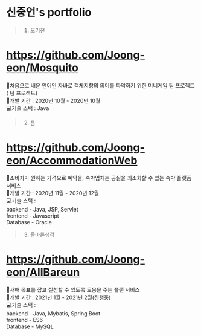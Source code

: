 # 신중언's portfolio

>1. 모기전
# https://github.com/Joong-eon/Mosquito
   📑처음으로 배운 언어인 자바로 객체지향의 의미를 파악하기 위한 미니게임 팀 프로젝트( 팀 프로젝트)<br>
   📅개발 기간 : 2020년 10월 - 2020년 10월<br>
   💻기술 스택 : Java

>2. 틈
# https://github.com/Joong-eon/AccommodationWeb
   📑소비자가 원하는 가격으로 예약을, 숙박업체는 공실을 최소화할 수 있는 숙박 플랫폼 서비스<br>
   📅개발 기간 : 2020년 11월 - 2020년 12월<br>
   💻기술 스택 : <br>
               backend - Java, JSP, Servlet<br>
               frontend - Javascript<br>
               Database - Oracle<br>

>3. 올바른생각
# https://github.com/Joong-eon/AllBareun
   📑새해 목표를 잡고 실천할 수 있도록 도움을 주는 플랜 서비스<br>
   📅개발 기간 : 2021년 1월 - 2021년 2월(진행중)<br>
   💻기술 스택 : <br>
               backend - Java, Mybatis, Spring Boot<br>
               frontend - ES6<br>
               Database - MySQL

